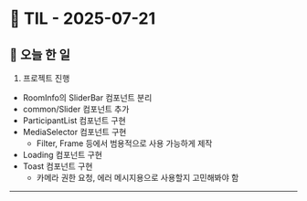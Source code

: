 # 📅 TIL - 2025-07-21

## 📌 오늘 한 일
1. 프로젝트 진행
  - RoomInfo의 SliderBar 컴포넌트 분리
  - common/Slider 컴포넌트 추가
  - ParticipantList 컴포넌트 구현
  - MediaSelector 컴포넌트 구현
    - Filter, Frame 등에서 범용적으로 사용 가능하게 제작
  - Loading 컴포넌트 구현
  - Toast 컴포넌트 구현
    - 카메라 권한 요청, 에러 메시지용으로 사용할지 고민해봐야 함

---
